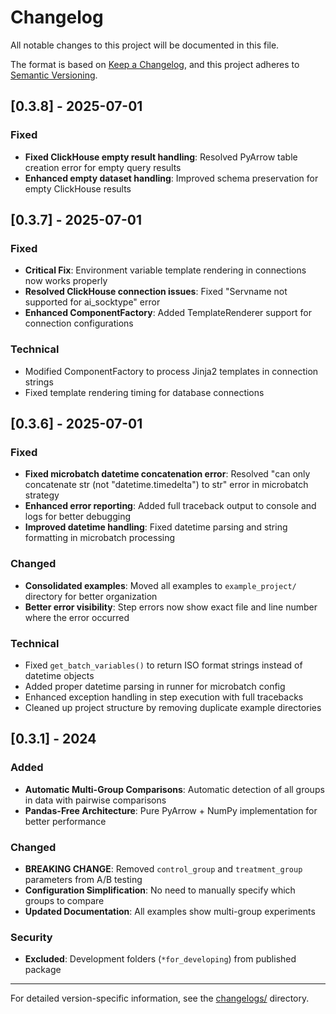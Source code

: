 # Changelog

All notable changes to this project will be documented in this file.

The format is based on [Keep a Changelog](https://keepachangelog.com/en/1.0.0/),
and this project adheres to [Semantic Versioning](https://semver.org/spec/v2.0.0.html).

## [0.3.8] - 2025-07-01

### Fixed
- **Fixed ClickHouse empty result handling**: Resolved PyArrow table creation error for empty query results
- **Enhanced empty dataset handling**: Improved schema preservation for empty ClickHouse results

## [0.3.7] - 2025-07-01

### Fixed
- **Critical Fix**: Environment variable template rendering in connections now works properly
- **Resolved ClickHouse connection issues**: Fixed "Servname not supported for ai_socktype" error
- **Enhanced ComponentFactory**: Added TemplateRenderer support for connection configurations

### Technical
- Modified ComponentFactory to process Jinja2 templates in connection strings
- Fixed template rendering timing for database connections

## [0.3.6] - 2025-07-01

### Fixed
- **Fixed microbatch datetime concatenation error**: Resolved "can only concatenate str (not "datetime.timedelta") to str" error in microbatch strategy
- **Enhanced error reporting**: Added full traceback output to console and logs for better debugging
- **Improved datetime handling**: Fixed datetime parsing and string formatting in microbatch processing

### Changed
- **Consolidated examples**: Moved all examples to `example_project/` directory for better organization
- **Better error visibility**: Step errors now show exact file and line number where the error occurred

### Technical
- Fixed `get_batch_variables()` to return ISO format strings instead of datetime objects
- Added proper datetime parsing in runner for microbatch config
- Enhanced exception handling in step execution with full tracebacks
- Cleaned up project structure by removing duplicate example directories

## [0.3.1] - 2024

### Added
- **Automatic Multi-Group Comparisons**: Automatic detection of all groups in data with pairwise comparisons
- **Pandas-Free Architecture**: Pure PyArrow + NumPy implementation for better performance

### Changed
- **BREAKING CHANGE**: Removed `control_group` and `treatment_group` parameters from A/B testing
- **Configuration Simplification**: No need to manually specify which groups to compare
- **Updated Documentation**: All examples show multi-group experiments

### Security
- **Excluded**: Development folders (`*for_developing`) from published package

---

For detailed version-specific information, see the [changelogs/](./changelogs/) directory.